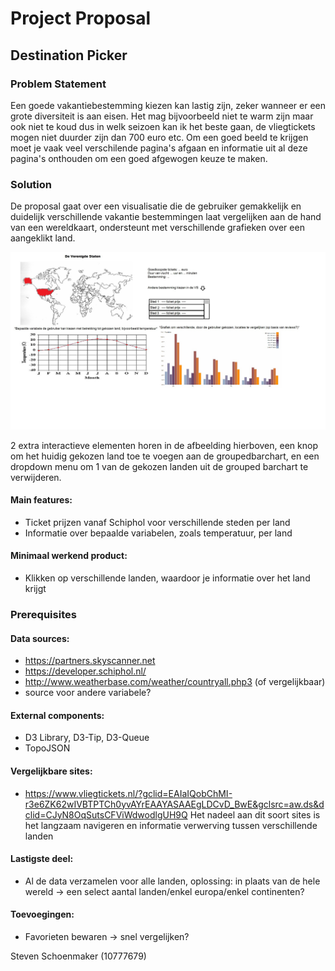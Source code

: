 # Project Proposal

## Destination Picker

### Problem Statement

Een goede vakantiebestemming kiezen kan lastig zijn, zeker wanneer er een grote diversiteit is aan eisen. Het mag bijvoorbeeld niet
te warm zijn maar ook niet te koud dus in welk seizoen kan ik het beste gaan, de vliegtickets mogen niet duurder zijn dan 700 euro etc. 
Om een goed beeld te krijgen moet je vaak veel verschilende pagina's afgaan en informatie uit al deze pagina's onthouden om een 
goed afgewogen keuze te maken.


### Solution
De proposal gaat over een visualisatie die de gebruiker gemakkelijk en duidelijk verschillende vakantie bestemmingen laat vergelijken
aan de hand van een wereldkaart, ondersteunt met verschillende grafieken over een aangeklikt land.

![alt text](https://github.com/StevenProg/ProgrammeerProject/blob/master/Proposal_Idea_new.jpg)


2 extra interactieve elementen horen in de afbeelding hierboven, een knop om het huidig gekozen land toe te voegen aan de groupedbarchart, en een dropdown menu om 1 van de gekozen landen uit de grouped barchart te verwijderen.

#### Main features: 
- Ticket prijzen vanaf Schiphol voor verschillende steden per land
- Informatie over bepaalde variabelen, zoals temperatuur, per land

#### Minimaal werkend product:
- Klikken op verschillende landen, waardoor je informatie over het land krijgt

### Prerequisites

#### Data sources:
- https://partners.skyscanner.net
- https://developer.schiphol.nl/
- http://www.weatherbase.com/weather/countryall.php3 (of vergelijkbaar)
- source voor andere variabele?

#### External components:
- D3 Library, D3-Tip, D3-Queue
- TopoJSON

#### Vergelijkbare sites:
- https://www.vliegtickets.nl/?gclid=EAIaIQobChMI-r3e6ZK62wIVBTPTCh0yvAYrEAAYASAAEgLDCvD_BwE&gclsrc=aw.ds&dclid=CJyN8OqSutsCFViWdwodlgUH9Q
Het nadeel aan dit soort sites is het langzaam navigeren en informatie verwerving tussen verschillende landen

#### Lastigste deel:
- Al de data verzamelen voor alle landen, oplossing: in plaats van de hele wereld -> een select aantal landen/enkel europa/enkel continenten?

#### Toevoegingen:
- Favorieten bewaren -> snel vergelijken?

Steven Schoenmaker (10777679)
